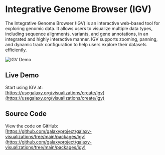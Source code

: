 # Integrative Genome Browser (IGV)

The Integrative Genome Browser (IGV) is an interactive web-based tool for exploring genomic data. It allows users to visualize multiple data types, including sequence alignments, variants, and gene annotations, in an integrated and highly interactive manner. IGV supports zooming, panning, and dynamic track configuration to help users explore their datasets efficiently.

<div class="p-4 mb-4 flex justify-center">
  <img class="rounded shadow-lg" src="/examples/igv.gif" alt="IGV Demo" style="max-width:100%; height:auto;" />
</div>

## Live Demo

Start using IGV at:  
[https://usegalaxy.org/visualizations/create/igv](https://usegalaxy.org/visualizations/create/igv)

## Source Code

View the code on GitHub:  
[https://github.com/galaxyproject/galaxy-visualizations/tree/main/packages/igv](https://github.com/galaxyproject/galaxy-visualizations/tree/main/packages/igv)
